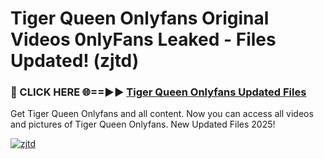 # Tiger Queen Onlyfans Original Videos 0nlyFans Leaked - Files Updated! (zjtd)

<h3>🔴 CLICK HERE 🌐==►► <a href="https://tinyurl.com/brd5kh86" rel="nofollow">Tiger Queen Onlyfans Updated Files</a></h3>

Get Tiger Queen Onlyfans and all content. Now you can access all videos and pictures of Tiger Queen Onlyfans. New Updated Files 2025!

[![zjtd](https://i.imgur.com/K7sEzmb.gif)](https://tinyurl.com/brd5kh86)
